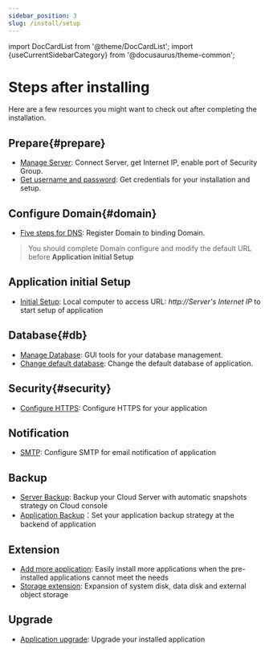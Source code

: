 ```yaml
---
sidebar_position: 3
slug: /install/setup
---
```


import DocCardList from '@theme/DocCardList';
import {useCurrentSidebarCategory} from '@docusaurus/theme-common';


# Steps after installing

Here are a few resources you might want to check out after completing the installation.  

## Prepare{#prepare}

* [Manage Server](../user/cloud): Connect Server, get Internet IP, enable port of Security Group.
* [Get username and password](../user/credentials): Get credentials for your installation and setup. 

## Configure Domain{#domain}

* [Five steps for DNS](../administrator/domain_step): Register Domain to binding Domain.

> You should complete Domain configure and modify the default URL before **Application initial Setup**

## Application initial Setup

* [Initial Setup](../apps): Local computer to access URL: *http://Server's Internet IP* to start setup of application

## Database{#db}

* [Manage Database](../user/dbgui): GUI tools for your database management.  
* [Change default database](../administration/db_change): Change the default database of application.  

## Security{#security}

* [Configure HTTPS](../administrator/domain_https): Configure HTTPS for your application

## Notification

* [SMTP](../administrator/smtp): Configure SMTP for email notification of application

## Backup

* [Server Backup](../administrator/backup_server): Backup your Cloud Server with automatic snapshots strategy on Cloud console
* [Application Backup](../administrator/backup_app)：Set your application backup strategy at the backend of application

## Extension

* [Add more application](../user/app_create): Easily install more applications when the pre-installed applications cannot meet the needs
* [Storage extension](../administrator/storage): Expansion of system disk, data disk and external object storage

## Upgrade

* [Application upgrade](../administrator/upgrade_app): Upgrade your installed application
